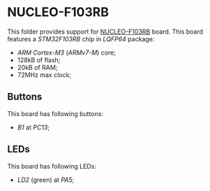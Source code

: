 NUCLEO-F103RB
=============

This folder provides support for [NUCLEO-F103RB](http://www.st.com/en/evaluation-tools/nucleo-f103rb.html) board. This
board features a *STM32F103RB* chip in *LQFP64* package:
- *ARM Cortex-M3* (*ARMv7-M*) core;
- 128kB of flash;
- 20kB of RAM;
- 72MHz max clock;

Buttons
-------

This board has following buttons:
- *B1* at *PC13*;

LEDs
----

This board has following LEDs:
- *LD2* (green) at *PA5*;
